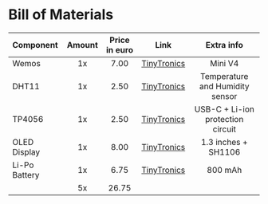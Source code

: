 # Bill of Materials

|Component|Amount|Price in euro|  Link  |Extra info|
| :---    | :--: |   :----:    | :----: |  :----:  |
| Wemos   | 1x   | 7.00        | [TinyTronics](https://www.tinytronics.nl/shop/nl/development-boards/microcontroller-boards/met-wi-fi/wemos-d1-mini-v4-esp8266-ch340) | Mini V4 |
| DHT11   | 1x   | 2.50        | [TinyTronics](https://www.tinytronics.nl/shop/nl/sensoren/lucht/vochtigheid/dht11-thermometer-temperatuur-en-vochtigheids-sensor) | Temperature and Humidity sensor |
| TP4056  | 1x   | 2.50        | [TinyTronics](https://www.tinytronics.nl/shop/nl/power/bms-en-laders/li-ion-en-li-po/met-protectiecircuit/tp4056-usb-c-li-ion-lader-1a-met-li-ion-protection-circuit) | USB-C + Li-ion protection circuit |
| OLED Display | 1x | 8.00 | [TinyTronics](https://www.tinytronics.nl/shop/nl/displays/oled/1.3-inch-oled-display-128*64-pixels-wit-i2c) | 1.3 inches + SH1106 |
| Li-Po Battery | 1x | 6.75 | [TinyTronics](https://www.tinytronics.nl/shop/nl/power/batterijen/li-po/li-po-accu-3.7v-800mah) | 800 mAh |
| | 5x | 26.75 | | |